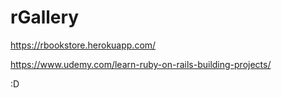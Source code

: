 # rGallery

https://rbookstore.herokuapp.com/

https://www.udemy.com/learn-ruby-on-rails-building-projects/

:D
